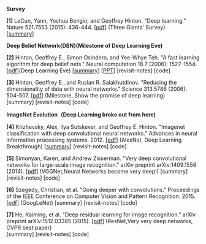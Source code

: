 
 **Survey**

**[1]** LeCun, Yann, Yoshua Bengio, and Geoffrey Hinton. "Deep learning." Nature 521.7553 (2015): 436-444. [[pdf]](http://www.cs.toronto.edu/~hinton/absps/NatureDeepReview.pdf) (Three Giants' Survey)   
[[summary](https://github.com/gopala-kr/summary/blob/master/summaries/Week-1/REVIEW-Deep%20learning.md)]


**Deep Belief Network(DBN)(Milestone of Deep Learning Eve)**

**[2]** Hinton, Geoffrey E., Simon Osindero, and Yee-Whye Teh. "A fast learning algorithm for deep belief nets." Neural computation 18.7 (2006): 1527-1554. [[pdf]](http://www.cs.toronto.edu/~hinton/absps/ncfast.pdf)(Deep Learning Eve) 
[[summary](https://github.com/gopala-kr/summary/blob/master/summaries/Week-1/A%20Fast%20Learning%20Algorithm%20for%20Deep%20Belief%20Nets.md)]  [[PPT](https://github.com/gopala-kr/summary/blob/master/summaries/Week-1/Deep_Belief_nets.pptx)]  [revisit-notes] [code]

**[3]** Hinton, Geoffrey E., and Ruslan R. Salakhutdinov. "Reducing the dimensionality of data with neural networks." Science 313.5786 (2006): 504-507. [[pdf]](http://www.cs.toronto.edu/~hinton/science.pdf) (Milestone, Show the promise of deep learning)  
[summary] [revisit-notes] [code]



**ImageNet Evolution（Deep Learning broke out from here)**

**[4]** Krizhevsky, Alex, Ilya Sutskever, and Geoffrey E. Hinton. "Imagenet classification with deep convolutional neural networks." Advances in neural information processing systems. 2012. [[pdf]](http://papers.nips.cc/paper/4824-imagenet-classification-with-deep-convolutional-neural-networks.pdf) (AlexNet, Deep Learning Breakthrough) 
[[summary](https://github.com/gopala-kr/summary/blob/master/summaries/Week-1/ImageNet.md)]  [revisit-notes]  [code]


**[5]** Simonyan, Karen, and Andrew Zisserman. "Very deep convolutional networks for large-scale image recognition." arXiv preprint arXiv:1409.1556 (2014). [[pdf]](https://arxiv.org/pdf/1409.1556.pdf) (VGGNet,Neural Networks become very deep!) 
[summary]  [revisit-notes]  [code]

**[6]** Szegedy, Christian, et al. "Going deeper with convolutions." Proceedings of the IEEE Conference on Computer Vision and Pattern Recognition. 2015. [[pdf]](http://www.cv-foundation.org/openaccess/content_cvpr_2015/papers/Szegedy_Going_Deeper_With_2015_CVPR_paper.pdf) (GoogLeNet) 
[summary]  [revisit-notes]  [code]

**[7]** He, Kaiming, et al. "Deep residual learning for image recognition." arXiv preprint arXiv:1512.03385 (2015). [[pdf]](https://arxiv.org/pdf/1512.03385.pdf) (ResNet,Very very deep networks, CVPR best paper)  
[summary]  [revisit-notes]  [code]
